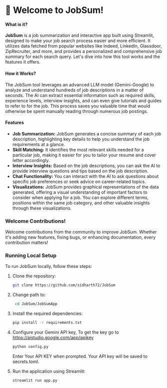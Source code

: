# 🧩 **Welcome to JobSum!**

#### What is it?

**JobSum** is a job summarization and interactive app built using Streamlit, designed to make your job search process easier and more efficient. It utilizes data fetched from popular websites like Indeed, LinkedIn, Glassdoor, ZipRecruiter, and more, and provides a personalized and comprehensive job summary for each search query. Let's dive into how this tool works and the features it offers.

#### How it Works?

The JobSum tool leverages an advanced LLM model (Gemini-Google) to analyze and understand hundreds of job descriptions in a matter of seconds. The AI can extract essential information such as required skills, experience levels, interview insights, and can even give tutorials and guides to refer to for the job. This process saves you valuable time that would otherwise be spent manually reading through numerous job postings.

#### Features

* **Job Summarization:** JobSum generates a concise summary of each job description, highlighting key details to help you understand the job requirements at a glance.
* **Skill Matching:** It identifies the most relevant skills needed for a particular job, making it easier for you to tailor your resume and cover letter accordingly.
* **Interview Insights:** Based on the job descriptions, you can ask the AI to provide interview questions and tips based on the job description.
* **Chat Functionality:** You can interact with the AI to ask questions about specific job preferences or seek advice on career-related topics.
* **Visualizations:** JobSum provides graphical representations of the data generated, offering a visual understanding of important factors to consider when applying for a job. You can explore different terms, positions within the same job category, and other valuable insights through these visualizations.

### Welcome Contributions!

Welcome contributions from the community to improve JobSum. Whether it's adding new features, fixing bugs, or enhancing documentation, every contribution matters!

### Running Local Setup

To run JobSum locally, follow these steps:

1. Clone the repository:
    ```bash
    git clone https://github.com/sidharth72/JobSum
    ```

2. Change path to:

   ```bash
    cd JobSum/JobSumApp
   ```

3. Install the required dependencies:
    ```bash
    pip install -r requirements.txt
    ```

4. Configure your Gemini API key, To get the key go to https://aistudio.google.com/app/apikey
    ```bash
    python config.py
    ```
   Enter Your API KEY when prompted. Your API key will be saved to secrets.toml.

5. Run the application using Streamlit:
    ```bash
    streamlit run app.py
    ```

